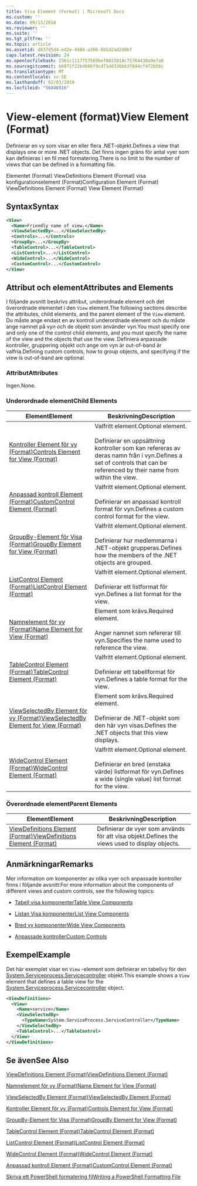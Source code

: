 ```yaml
---
title: Visa Element (Format) | Microsoft Docs
ms.custom: ''
ms.date: 09/13/2016
ms.reviewer: ''
ms.suite: ''
ms.tgt_pltfrm: ''
ms.topic: article
ms.assetid: d837d5d4-ed2e-4d84-a306-0b5d2ad2d0bf
caps.latest.revision: 24
ms.openlocfilehash: 2361c1117757569bef0815018c75764430a9e7a8
ms.sourcegitcommit: b6871f21bd666f9cd71dd336bb3f844cf472b56c
ms.translationtype: MT
ms.contentlocale: sv-SE
ms.lasthandoff: 02/03/2019
ms.locfileid: "56846916"
---
```

# <a name="view-element-format"></a><span data-ttu-id="51a59-102">View-element (format)</span><span class="sxs-lookup"><span data-stu-id="51a59-102">View Element (Format)</span></span>

<span data-ttu-id="51a59-103">Definierar en vy som visar en eller flera .NET-objekt.</span><span class="sxs-lookup"><span data-stu-id="51a59-103">Defines a view that displays one or more .NET objects.</span></span> <span data-ttu-id="51a59-104">Det finns ingen gräns för antal vyer som kan definieras i en fil med formatering.</span><span class="sxs-lookup"><span data-stu-id="51a59-104">There is no limit to the number of views that can be defined in a formatting file.</span></span>

<span data-ttu-id="51a59-105">Elementet (Format) ViewDefinitions Element (Format) visa konfigurationselement (Format)</span><span class="sxs-lookup"><span data-stu-id="51a59-105">Configuration Element (Format) ViewDefinitions Element (Format) View Element (Format)</span></span>

## <a name="syntax"></a><span data-ttu-id="51a59-106">Syntax</span><span class="sxs-lookup"><span data-stu-id="51a59-106">Syntax</span></span>

```xml
<View>
  <Name>Friendly name of view.</Name>
  <ViewSelectedBy>...</ViewSelectedBy>
  <Controls>...</Controls>
  <GroupBy>...</GroupBy>
  <TableControl>...</TableControl>
  <ListControl>...</ListControl>
  <WideControl>...</WideControl>
  <CustomControl>...</CustomControl>
</View>
```

## <a name="attributes-and-elements"></a><span data-ttu-id="51a59-107">Attribut och element</span><span class="sxs-lookup"><span data-stu-id="51a59-107">Attributes and Elements</span></span>

<span data-ttu-id="51a59-108">I följande avsnitt beskrivs attribut, underordnade element och det överordnade elementet i den `View` element.</span><span class="sxs-lookup"><span data-stu-id="51a59-108">The following sections describe the attributes, child elements, and the parent element of the `View` element.</span></span> <span data-ttu-id="51a59-109">Du måste ange endast en av kontroll underordnade element och du måste ange namnet på vyn och de objekt som använder vyn.</span><span class="sxs-lookup"><span data-stu-id="51a59-109">You must specify one and only one of the control child elements, and you must specify the name of the view and the objects that use the view.</span></span> <span data-ttu-id="51a59-110">Definiera anpassade kontroller, gruppering objekt och ange om vyn är out-of-band är valfria.</span><span class="sxs-lookup"><span data-stu-id="51a59-110">Defining custom controls, how to group objects, and specifying if the view is out-of-band are optional.</span></span>

### <a name="attributes"></a><span data-ttu-id="51a59-111">Attribut</span><span class="sxs-lookup"><span data-stu-id="51a59-111">Attributes</span></span>

<span data-ttu-id="51a59-112">Ingen.</span><span class="sxs-lookup"><span data-stu-id="51a59-112">None.</span></span>

### <a name="child-elements"></a><span data-ttu-id="51a59-113">Underordnade element</span><span class="sxs-lookup"><span data-stu-id="51a59-113">Child Elements</span></span>

|<span data-ttu-id="51a59-114">Element</span><span class="sxs-lookup"><span data-stu-id="51a59-114">Element</span></span>|<span data-ttu-id="51a59-115">Beskrivning</span><span class="sxs-lookup"><span data-stu-id="51a59-115">Description</span></span>|
|-------------|-----------------|
|[<span data-ttu-id="51a59-116">Kontroller Element för vy (Format)</span><span class="sxs-lookup"><span data-stu-id="51a59-116">Controls Element for View (Format)</span></span>](./controls-element-for-view-format.md)|<span data-ttu-id="51a59-117">Valfritt element.</span><span class="sxs-lookup"><span data-stu-id="51a59-117">Optional element.</span></span><br /><br /> <span data-ttu-id="51a59-118">Definierar en uppsättning kontroller som kan refereras av deras namn från i vyn.</span><span class="sxs-lookup"><span data-stu-id="51a59-118">Defines a set of controls that can be referenced by their name from within the view.</span></span>|
|[<span data-ttu-id="51a59-119">Anpassad kontroll Element (Format)</span><span class="sxs-lookup"><span data-stu-id="51a59-119">CustomControl Element (Format)</span></span>](./customcontrol-element-for-groupby-format.md)|<span data-ttu-id="51a59-120">Valfritt element.</span><span class="sxs-lookup"><span data-stu-id="51a59-120">Optional element.</span></span><br /><br /> <span data-ttu-id="51a59-121">Definierar en anpassad kontroll format för vyn.</span><span class="sxs-lookup"><span data-stu-id="51a59-121">Defines a custom control format for the view.</span></span>|
|[<span data-ttu-id="51a59-122">GroupBy-Element för Visa (Format)</span><span class="sxs-lookup"><span data-stu-id="51a59-122">GroupBy Element for View (Format)</span></span>](./groupby-element-for-view-format.md)|<span data-ttu-id="51a59-123">Valfritt element.</span><span class="sxs-lookup"><span data-stu-id="51a59-123">Optional element.</span></span><br /><br /> <span data-ttu-id="51a59-124">Definierar hur medlemmarna i .NET-objekt grupperas.</span><span class="sxs-lookup"><span data-stu-id="51a59-124">Defines how the members of the .NET objects are grouped.</span></span>|
|[<span data-ttu-id="51a59-125">ListControl Element (Format)</span><span class="sxs-lookup"><span data-stu-id="51a59-125">ListControl Element (Format)</span></span>](./listcontrol-element-format.md)|<span data-ttu-id="51a59-126">Valfritt element.</span><span class="sxs-lookup"><span data-stu-id="51a59-126">Optional element.</span></span><br /><br /> <span data-ttu-id="51a59-127">Definierar ett listformat för vyn.</span><span class="sxs-lookup"><span data-stu-id="51a59-127">Defines a list format for the view.</span></span>|
|[<span data-ttu-id="51a59-128">Namnelement för vy (Format)</span><span class="sxs-lookup"><span data-stu-id="51a59-128">Name Element for View (Format)</span></span>](./name-element-for-view-format.md)|<span data-ttu-id="51a59-129">Element som krävs.</span><span class="sxs-lookup"><span data-stu-id="51a59-129">Required element.</span></span><br /><br /> <span data-ttu-id="51a59-130">Anger namnet som refererar till vyn.</span><span class="sxs-lookup"><span data-stu-id="51a59-130">Specifies the name used to reference the view.</span></span>|
|[<span data-ttu-id="51a59-131">TableControl Element (Format)</span><span class="sxs-lookup"><span data-stu-id="51a59-131">TableControl Element (Format)</span></span>](./tablecontrol-element-format.md)|<span data-ttu-id="51a59-132">Valfritt element.</span><span class="sxs-lookup"><span data-stu-id="51a59-132">Optional element.</span></span><br /><br /> <span data-ttu-id="51a59-133">Definierar ett tabellformat för vyn.</span><span class="sxs-lookup"><span data-stu-id="51a59-133">Defines a table format for the view.</span></span>|
|[<span data-ttu-id="51a59-134">ViewSelectedBy Element för vy (Format)</span><span class="sxs-lookup"><span data-stu-id="51a59-134">ViewSelectedBy Element for View (Format)</span></span>](./viewselectedby-element-format.md)|<span data-ttu-id="51a59-135">Element som krävs.</span><span class="sxs-lookup"><span data-stu-id="51a59-135">Required element.</span></span><br /><br /> <span data-ttu-id="51a59-136">Definierar de .NET-objekt som den här vyn visas.</span><span class="sxs-lookup"><span data-stu-id="51a59-136">Defines the .NET objects that this view displays.</span></span>|
|[<span data-ttu-id="51a59-137">WideControl Element (Format)</span><span class="sxs-lookup"><span data-stu-id="51a59-137">WideControl Element (Format)</span></span>](./widecontrol-element-format.md)|<span data-ttu-id="51a59-138">Valfritt element.</span><span class="sxs-lookup"><span data-stu-id="51a59-138">Optional element.</span></span><br /><br /> <span data-ttu-id="51a59-139">Definierar en bred (enstaka värde) listformat för vyn.</span><span class="sxs-lookup"><span data-stu-id="51a59-139">Defines a wide (single value) list format for the view.</span></span>|

### <a name="parent-elements"></a><span data-ttu-id="51a59-140">Överordnade element</span><span class="sxs-lookup"><span data-stu-id="51a59-140">Parent Elements</span></span>

|<span data-ttu-id="51a59-141">Element</span><span class="sxs-lookup"><span data-stu-id="51a59-141">Element</span></span>|<span data-ttu-id="51a59-142">Beskrivning</span><span class="sxs-lookup"><span data-stu-id="51a59-142">Description</span></span>|
|-------------|-----------------|
|[<span data-ttu-id="51a59-143">ViewDefinitions Element (Format)</span><span class="sxs-lookup"><span data-stu-id="51a59-143">ViewDefinitions Element (Format)</span></span>](./viewdefinitions-element-format.md)|<span data-ttu-id="51a59-144">Definierar de vyer som används för att visa objekt.</span><span class="sxs-lookup"><span data-stu-id="51a59-144">Defines the views used to display objects.</span></span>|

## <a name="remarks"></a><span data-ttu-id="51a59-145">Anmärkningar</span><span class="sxs-lookup"><span data-stu-id="51a59-145">Remarks</span></span>

<span data-ttu-id="51a59-146">Mer information om komponenter av olika vyer och anpassade kontroller finns i följande avsnitt:</span><span class="sxs-lookup"><span data-stu-id="51a59-146">For more information about the components of different views and custom controls, see the following topics:</span></span>

- [<span data-ttu-id="51a59-147">Tabell visa komponenter</span><span class="sxs-lookup"><span data-stu-id="51a59-147">Table View Components</span></span>](./creating-a-table-view.md)

- [<span data-ttu-id="51a59-148">Listan Visa komponenter</span><span class="sxs-lookup"><span data-stu-id="51a59-148">List View Components</span></span>](./creating-a-list-view.md)

- [<span data-ttu-id="51a59-149">Bred vy komponenter</span><span class="sxs-lookup"><span data-stu-id="51a59-149">Wide View Components</span></span>](./creating-a-wide-view.md)

- [<span data-ttu-id="51a59-150">Anpassade kontroller</span><span class="sxs-lookup"><span data-stu-id="51a59-150">Custom Controls</span></span>](./creating-custom-controls.md)

## <a name="example"></a><span data-ttu-id="51a59-151">Exempel</span><span class="sxs-lookup"><span data-stu-id="51a59-151">Example</span></span>

<span data-ttu-id="51a59-152">Det här exemplet visar en `View` -element som definierar en tabellvy för den [System.Serviceprocess.Servicecontroller](/dotnet/api/System.ServiceProcess.ServiceController) objekt.</span><span class="sxs-lookup"><span data-stu-id="51a59-152">This example shows a `View` element that defines a table view for the [System.Serviceprocess.Servicecontroller](/dotnet/api/System.ServiceProcess.ServiceController) object.</span></span>

```xml
<ViewDefinitions>
  <View>
    <Name>service</Name>
    <ViewSelectedBy>
      <TypeName>System.ServiceProcess.ServiceController</TypeName>
    </ViewSelectedBy>
    <TableControl>...</TableControl>
  </View>
</ViewDefinitions>

```

## <a name="see-also"></a><span data-ttu-id="51a59-153">Se även</span><span class="sxs-lookup"><span data-stu-id="51a59-153">See Also</span></span>

[<span data-ttu-id="51a59-154">ViewDefinitions Element (Format)</span><span class="sxs-lookup"><span data-stu-id="51a59-154">ViewDefinitions Element (Format)</span></span>](./viewdefinitions-element-format.md)

[<span data-ttu-id="51a59-155">Namnelement för vy (Format)</span><span class="sxs-lookup"><span data-stu-id="51a59-155">Name Element for View (Format)</span></span>](./name-element-for-view-format.md)

[<span data-ttu-id="51a59-156">ViewSelectedBy Element (Format)</span><span class="sxs-lookup"><span data-stu-id="51a59-156">ViewSelectedBy Element (Format)</span></span>](./viewselectedby-element-format.md)

[<span data-ttu-id="51a59-157">Kontroller Element för vy (Format)</span><span class="sxs-lookup"><span data-stu-id="51a59-157">Controls Element for View (Format)</span></span>](./controls-element-for-view-format.md)

[<span data-ttu-id="51a59-158">GroupBy-Element för Visa (Format)</span><span class="sxs-lookup"><span data-stu-id="51a59-158">GroupBy Element for View (Format)</span></span>](./groupby-element-for-view-format.md)

[<span data-ttu-id="51a59-159">TableControl Element (Format)</span><span class="sxs-lookup"><span data-stu-id="51a59-159">TableControl Element (Format)</span></span>](./tablecontrol-element-format.md)

[<span data-ttu-id="51a59-160">ListControl Element (Format)</span><span class="sxs-lookup"><span data-stu-id="51a59-160">ListControl Element (Format)</span></span>](./listcontrol-element-format.md)

[<span data-ttu-id="51a59-161">WideControl Element (Format)</span><span class="sxs-lookup"><span data-stu-id="51a59-161">WideControl Element (Format)</span></span>](./widecontrol-element-format.md)

[<span data-ttu-id="51a59-162">Anpassad kontroll Element (Format)</span><span class="sxs-lookup"><span data-stu-id="51a59-162">CustomControl Element (Format)</span></span>](./customcontrol-element-for-groupby-format.md)

[<span data-ttu-id="51a59-163">Skriva ett PowerShell formatering fil</span><span class="sxs-lookup"><span data-stu-id="51a59-163">Writing a PowerShell Formatting File</span></span>](./writing-a-powershell-formatting-file.md)

